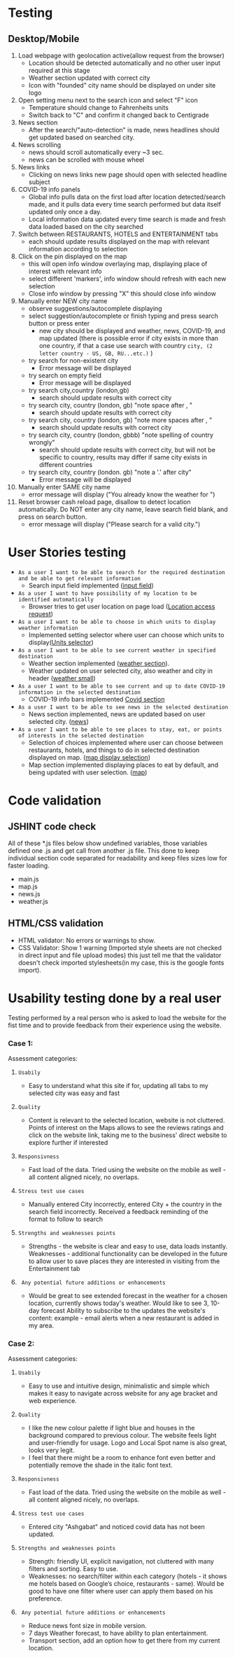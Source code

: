 # Testing

## Desktop/Mobile

1. Load webpage with geolocation active(allow request from the browser)
    - Location should be detected automatically and no other user input required at this stage
    - Weather section updated with correct city
    - Icon with "founded" city name should be displayed on under site logo
2. Open setting menu next to the search icon and select "F" icon
    - Temperature should change to Fahrenheits units
    - Switch back to "C" and confirm it changed back to Centigrade
3. News section
    - After the search/"auto-detection" is made, news headlines should get updated based on searched city.
4. News scrolling
    - news should scroll automatically every ~3 sec.
    - news can be scrolled with mouse wheel
5. News links
    - Clicking on news links new page should open with selected headline subject
6. COVID-19 info panels
    - Global info pulls data on the first load after location detected/search made, and it pulls data every time search
      performed but data itself updated only once a day.
    - Local information data updated every time search is made and fresh data loaded based on the city searched
7. Switch between RESTAURANTS, HOTELS and ENTERTAINMENT tabs
    - each should update results displayed on the map with relevant information according to selection
8. Click on the pin displayed on the map
    - this will open info window overlaying map, displaying place of interest with relevant info
    - select different 'markers', info window should refresh with each new selection
    - Close info window by pressing "X" this should close info window
9. Manually enter NEW city name
    - observe suggestions/autocomplete displaying
    - select suggestion/autocomplete or finish typing and press search button or press enter
        - new city should be displayed and weather, news, COVID-19, and map updated (there is possible error if city
          exists in more than one country, if that a case use search with
          country `city, (2 letter country - US, GB, RU...etc.)` )
    - try search for non-existent city
        - Error message will be displayed
    - try search on empty field
        - Error message will be displayed
    - try search city,country (london,gb)
        - search should update results with correct city
    - try search city, country (london, gb) "note space after , "
        - search should update results with correct city
    - try search city, country (london, gb) "note more spaces after , "
        - search should update results with correct city
    - try search city, country (london, gbbb) "note spelling of country wrongly"
        - search should update results with correct city, but will not be specific to country, results may differ if
          same city exists in different countries
    - try search city, country (london. gb) "note a '.' after city"
        - Error message will be displayed
10. Manually enter SAME city name
    - error message will display ("You already know the weather for <city name>")
11. Reset browser cash reload page, disallow to detect location automatically. Do NOT enter any city name, leave search
    field blank, and press on search button.
    - error message will display ("Please search for a valid city.")

# User Stories testing

- `As a user I want to be able to search for the required destination and be able to get relevant information`
    - Search input field implemented ([input field](assets/img/testing_img/search_field.png))
- `As a user I want to have possibility of my location to be identified automatically`
    - Browser tries to get user location on page
      load ([Location access request](assets/img/testing_img/location_request.png))
- `As a user I want to be able to choose in which units to display weather information`
    - Implemented setting selector where user can choose which units to
      display([Units selector](assets/img/testing_img/units_selector.png))
- `As a user I want to be able to see current weather in specified destination`
    - Weather section implemented ([weather section](assets/img/testing_img/weather.png)).
    - Weather updated on user selected city, also weather and city in header ([weather small](assets/img/testing_img/weather_small.png))
- `As a user I want to be able to see current and up to date COVID-19 information in the selected destination`
    - COVID-19 info bars implemented [Covid section](assets/img/testing_img/covid_info.png)
- `As a user I want to be able to see news in the selected destination`
    - News section implemented, news are updated based on user selected
      city. ([news](assets/img/testing_img/news_section.png))
- `As a user I want to be able to see places to stay, eat, or points of interests in the selected destination`
    - Selection of choices implemented where user can choose between restaurants, hotels, and things to do in selected
      destination displayed on map. ([map display selection](assets/img/testing_img/things_to_do_ribbon.png))
    - Map section implemented displaying places to eat by default, and being updated with user
      selection. ([map](assets/img/testing_img/map.png))

# Code validation

## JSHINT code check

All of these *.js files below show undefined variables, those variables defined one .js and get call from another .js
file. This done to keep individual section code separated for readability and keep files sizes low for faster loading.

- main.js
- map.js
- news.js
- weather.js

## HTML/CSS validation

- HTML validator: No errors or warnings to show.
- CSS Validator: Show 1 warning (Imported style sheets are not checked in direct input and file upload modes) this just
  tell me that the validator doesn't check imported stylesheets(in my case, this is the google fonts import).


# Usability testing done by a real user

Testing performed by a real person who is asked to load the website for the fist time and to provide feedback from their
experience using the website.

### Case 1:

Assessment categories:

1. `Usabily`

    - Easy to understand what this site if for, updating all tabs to my selected city was easy and fast

2. `Quality`

    - Content is relevant to the selected location, website is not cluttered. Points of interest on the Maps allows to see
      the reviews ratings and click on the website link, taking me to the business' direct website to explore further if
  interested

3. `Responsivness`

    - Fast load of the data. Tried using the website on the mobile as well - all content aligned nicely, no overlaps.

4. `Stress test use cases`

    - Manually entered City incorrectly, entered City + the country in the search field incorrectly. Received a feedback
      reminding of the format to follow to search

5. `Strengths and weaknesses points`

    - Strengths - the website is clear and easy to use, data loads instantly. Weaknesses - additional functionality can be
      developed in the future to allow user to save places they are interested in visiting from the Entertainment tab

6. ` Any potential future additions or enhancements`
    - Would be great to see extended forecast in the weather for a chosen location, currently shows today's weather.
      Would like to see 3, 10-day forecast Ability to subscribe to the updates the website's content: example - email
      alerts when a new restaurant is added in my area.

### Case 2:

Assessment categories:

1. `Usabily`

    - Easy to use and intuitive design, minimalistic and simple which makes it easy to navigate across website for any age bracket and web experience.

2. `Quality`

    - I like the new colour palette if light blue and houses in the background compared to previous colour. The website feels light and user-friendly for usage. Logo and Local Spot name is also great, looks very legit. 
    -  I feel that there might be a room to enhance font even better and potentially remove the shade in the italic font text.

3. `Responsivness`

    - Fast load of the data. Tried using the website on the mobile as well - all content aligned nicely, no overlaps.

4. `Stress test use cases`

    - Entered city "Ashgabat" and noticed covid data has not been updated.

5. `Strengths and weaknesses points`

    - Strength: friendly UI, explicit navigation, not cluttered with many filters and sorting. Easy to use.
    - Weaknesses: no search/filter within each category (hotels - it shows me hotels based on Google’s choice, restaurants - same). Would be good to have one filter where user can apply them based on his preference. 

6. ` Any potential future additions or enhancements`
    - Reduce news font size in mobile version.
    - 7 days Weather forecast, to have ability to plan entertainment.
    - Transport section, add an option how to get there from my current location.